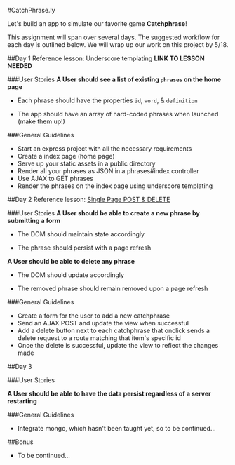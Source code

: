 #CatchPhrase.ly

Let's build an app to simulate our favorite game **Catchphrase**!

This assignment will span over several days. The suggested workflow for each day is outlined below. We will wrap up our work on this project by 5/18.
	
##Day 1
Reference lesson: Underscore templating  **LINK TO LESSON NEEDED**

###User Stories
**A User should see a list of existing `phrases` on the home page**

* Each phrase should have the properties `id`, `word`, & `definition`

* The app should have an array of hard-coded phrases when launched (make them up!)

###General Guidelines
* Start an express project with all the necessary requirements
* Create a index page (home page)
* Serve up your static assets in a public directory
* Render all your phrases as JSON in a phrases#index controller
* Use AJAX to GET phrases
* Render the phrases on the index page using underscore templating

##Day 2
Reference lesson: [Single Page POST & DELETE](https://github.com/sf-wdi-18/notes/blob/master/lectures%2Fweek-03%2Fday_3_todo_ajax%2Fdusk%2FREADME.md)

###User Stories
**A User should be able to create a new phrase by submitting a form**

* The DOM should maintain state accordingly

* The phrase should persist with a page refresh

**A User should be able to delete any phrase**

* The DOM should update accordingly
	
* The removed phrase should remain removed upon a page refresh

###General Guidelines

* Create a form for the user to add a new catchphrase
* Send an AJAX POST and update the view when successful
* Add a delete button next to each catchphrase that onclick sends a delete request to a route matching that item's specific id
* Once the delete is successful, update the view to reflect the changes made


##Day 3

###User Stories

**A User should be able to have the data persist regardless of a server restarting**

###General Guidelines
* Integrate mongo, which hasn't been taught yet, so to be continued...


##Bonus

* To be continued...
 
